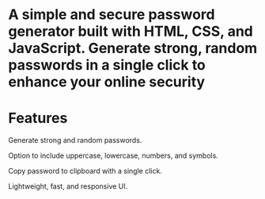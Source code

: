 # A simple and secure password generator built with HTML, CSS, and JavaScript. Generate strong, random passwords in a single click to enhance your online security

# Features

Generate strong and random passwords.

Option to include uppercase, lowercase, numbers, and symbols.

Copy password to clipboard with a single click.

Lightweight, fast, and responsive UI.
